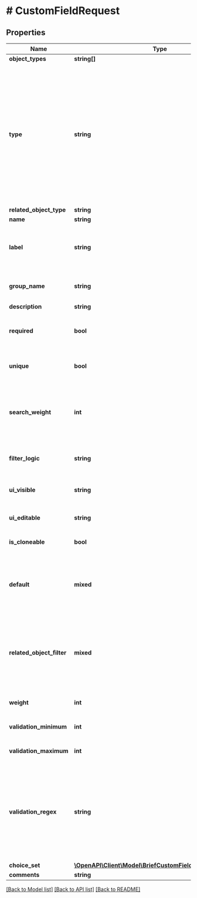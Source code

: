 # # CustomFieldRequest

## Properties

Name | Type | Description | Notes
------------ | ------------- | ------------- | -------------
**object_types** | **string[]** |  |
**type** | **string** | * &#x60;text&#x60; - Text * &#x60;longtext&#x60; - Text (long) * &#x60;integer&#x60; - Integer * &#x60;decimal&#x60; - Decimal * &#x60;boolean&#x60; - Boolean (true/false) * &#x60;date&#x60; - Date * &#x60;datetime&#x60; - Date &amp; time * &#x60;url&#x60; - URL * &#x60;json&#x60; - JSON * &#x60;select&#x60; - Selection * &#x60;multiselect&#x60; - Multiple selection * &#x60;object&#x60; - Object * &#x60;multiobject&#x60; - Multiple objects |
**related_object_type** | **string** |  | [optional]
**name** | **string** | Internal field name |
**label** | **string** | Name of the field as displayed to users (if not provided, &#39;the field&#39;s name will be used) | [optional]
**group_name** | **string** | Custom fields within the same group will be displayed together | [optional]
**description** | **string** |  | [optional]
**required** | **bool** | This field is required when creating new objects or editing an existing object. | [optional]
**unique** | **bool** | The value of this field must be unique for the assigned object | [optional]
**search_weight** | **int** | Weighting for search. Lower values are considered more important. Fields with a search weight of zero will be ignored. | [optional]
**filter_logic** | **string** | * &#x60;disabled&#x60; - Disabled * &#x60;loose&#x60; - Loose * &#x60;exact&#x60; - Exact | [optional]
**ui_visible** | **string** | * &#x60;always&#x60; - Always * &#x60;if-set&#x60; - If set * &#x60;hidden&#x60; - Hidden | [optional]
**ui_editable** | **string** | * &#x60;yes&#x60; - Yes * &#x60;no&#x60; - No * &#x60;hidden&#x60; - Hidden | [optional]
**is_cloneable** | **bool** | Replicate this value when cloning objects | [optional]
**default** | **mixed** | Default value for the field (must be a JSON value). Encapsulate strings with double quotes (e.g. \&quot;Foo\&quot;). | [optional]
**related_object_filter** | **mixed** | Filter the object selection choices using a query_params dict (must be a JSON value).Encapsulate strings with double quotes (e.g. \&quot;Foo\&quot;). | [optional]
**weight** | **int** | Fields with higher weights appear lower in a form. | [optional]
**validation_minimum** | **int** | Minimum allowed value (for numeric fields) | [optional]
**validation_maximum** | **int** | Maximum allowed value (for numeric fields) | [optional]
**validation_regex** | **string** | Regular expression to enforce on text field values. Use ^ and $ to force matching of entire string. For example, &lt;code&gt;^[A-Z]{3}$&lt;/code&gt; will limit values to exactly three uppercase letters. | [optional]
**choice_set** | [**\OpenAPI\Client\Model\BriefCustomFieldChoiceSetRequest**](BriefCustomFieldChoiceSetRequest.md) |  | [optional]
**comments** | **string** |  | [optional]

[[Back to Model list]](../../README.md#models) [[Back to API list]](../../README.md#endpoints) [[Back to README]](../../README.md)
